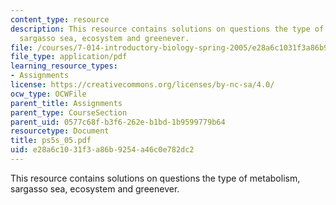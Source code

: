 ```yaml
---
content_type: resource
description: This resource contains solutions on questions the type of metabolism,
  sargasso sea, ecosystem and greenever.
file: /courses/7-014-introductory-biology-spring-2005/e28a6c1031f3a86b9254a46c0e782dc2_ps5s_05.pdf
file_type: application/pdf
learning_resource_types:
- Assignments
license: https://creativecommons.org/licenses/by-nc-sa/4.0/
ocw_type: OCWFile
parent_title: Assignments
parent_type: CourseSection
parent_uid: 0577c68f-b3f6-262e-b1bd-1b9599779b64
resourcetype: Document
title: ps5s_05.pdf
uid: e28a6c10-31f3-a86b-9254-a46c0e782dc2
---
```

This resource contains solutions on questions the type of metabolism, sargasso sea, ecosystem and greenever.